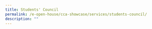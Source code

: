 ```yaml
---
title: Students' Council
permalink: /e-open-house/cca-showcase/services/students-council/
description: ""
---
```

